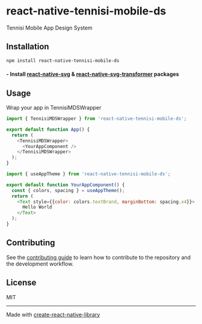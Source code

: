 # react-native-tennisi-mobile-ds

Tennisi Mobile App Design System

## Installation

```sh
npm install react-native-tennisi-mobile-ds
```
#### - Install [react-native-svg](https://www.npmjs.com/package/react-native-svg) & [react-native-svg-transformer](https://github.com/kristerkari/react-native-svg-transformer) packages

## Usage


Wrap your app in TennisiMDSWrapper
```js
import { TennisiMDSWrapper } from 'react-native-tennisi-mobile-ds';

export default function App() {
  return (
    <TennisiMDSWrapper>
      <YourAppComponent />
    </TennisiMDSWrapper>
  );
}
```

```js
import { useAppTheme } from 'react-native-tennisi-mobile-ds';

export default function YourAppComponent() {
  const { colors, spacing } = useAppTheme();
  return (
    <Text style={{color: colors.textBrand, marginBottom: spacing.x4}}>
      Hello World
    </Text>
  );
}
```


## Contributing

See the [contributing guide](CONTRIBUTING.md) to learn how to contribute to the repository and the development workflow.

## License

MIT

---

Made with [create-react-native-library](https://github.com/callstack/react-native-builder-bob)
